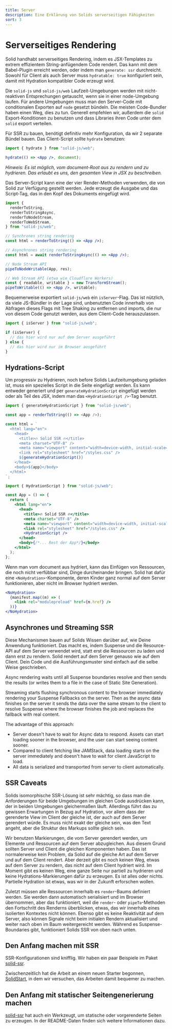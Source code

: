 ```yaml
---
title: Server
description: Eine Erklärung von Solids serverseitigen Fähigkeiten
sort: 3
---
```


# Serverseitiges Rendering

Solid handhabt serverseitiges Rendering, indem es JSX-Templates zu extrem effizientem String-anfügendem Code rendert. Das kann mit dem Babel-Plugin erreicht werden, oder indem man `generate: ssr` durchreicht. Sowohl für Client als auch Server muss `hydratable: true` konfiguriert sein, damit mit Hydration kompatibler Code erzeugt wird.

Die `solid-js` und `solid-js/web` Laufzeit-Umgebungen werden mit nicht-reaktiven Entsprechungen getauscht, wenn sie in einer node-Umgebung laufen. Für andere Umgebungen muss man den Server-Code mit conditionalen Exporten auf `node` gesetzt bündeln. Die meisten Code-Bundler haben einen Weg, dies zu tun. Generell empfehlen wir, außerdem die `solid` Export-Konditionen zu benutzen und dass Libraries ihren Code unter dem `solid` export verteilen.

Für SSR zu bauen, benötigt definitiv mehr Konfiguration, da wir 2 separate Bündel bauen. Das Client-Script sollte `hydrate` benutzen:

```jsx
import { hydrate } from "solid-js/web";

hydrate(() => <App />, document);
```

_Hinweis: Es ist möglich, vom document-Root aus zu rendern und zu hydrieren. Das erlaubt es uns, den gesamten View in JSX zu beschreiben._

Das Server-Script kann eine der vier Render-Methoden verwenden, die von Solid zur Verfügung gestellt werden. Jede erzeugt die Ausgabe und das Script-Tag, das in den Kopf des Dokuments eingefügt wird.

```jsx
import {
  renderToString,
  renderToStringAsync,
  renderToNodeStream,
  renderToWebStream,
} from "solid-js/web";

// Synchrones string rendering
const html = renderToString(() => <App />);

// Asynchrones string rendering
const html = await renderToStringAsync(() => <App />);

// Node Stream API
pipeToNodeWritable(App, res);

// Web Stream API (etwa wie Cloudflare Workers)
const { readable, writable } = new TransformStream();
pipeToWritable(() => <App />, writable);
```

Bequemerweise exportiert `solid-js/web` ein `isServer`-Flag. Das ist nützlich, da viele JS-Bündler in der Lage sind, unbenutzten Code innerhalb von Abfragen dieses Flags mit Tree Shaking zu entfernen und imports, die nur von diesem Code genutzt werden, aus dem Client-Code herauszulassen.

```jsx
import { isServer } from "solid-js/web";

if (isServer) {
  // das hier wird nur auf dem Server ausgeführt
} else {
  // das hier wird nur im Browser ausgeführt
}
```

## Hydrations-Script

Um progressiv zu Hydrieren, noch before Solids Laufzeitumgebung geladen ist, muss ein spezielles Script in die Seite eingefügt werden. Es kann entweder generiert und per `generateHydrationScript` eingefügt werden oder als Teil des JSX, indem man das `<HydrationScript />`-Tag benutzt.

```js
import { generateHydrationScript } from "solid-js/web";

const app = renderToString(() => <App />);

const html = `
  <html lang="en">
    <head>
      <title>🔥 Solid SSR 🔥</title>
      <meta charset="UTF-8" />
      <meta name="viewport" content="width=device-width, initial-scale=1.0" />
      <link rel="stylesheet" href="/styles.css" />
      ${generateHydrationScript()}
    </head>
    <body>${app}</body>
  </html>
`;
```

```jsx
import { HydrationScript } from "solid-js/web";

const App = () => {
  return (
    <html lang="en">
      <head>
        <title>🔥 Solid SSR 🔥</title>
        <meta charset="UTF-8" />
        <meta name="viewport" content="width=device-width, initial-scale=1.0" />
        <link rel="stylesheet" href="/styles.css" />
        <HydrationScript />
      </head>
      <body>{/*... Rest der App*/}</body>
    </html>
  );
};
```

Wenn man vom document aus hydriert, kann das Einfügen von Ressourcen, die noch nicht verfübbar sind, Dinge durcheinander bringen. Solid hat dafür eine `<NoHydration>`-Komponente, deren Kinder ganz normal auf dem Server funktionieren, aber nicht im Browser hydriert werden.

```jsx
<NoHydration>
  {manifest.map((m) => (
    <link rel="modulepreload" href={m.href} />
  ))}
</NoHydration>
```

## Asynchrones und Streaming SSR

Diese Mechanismen bauen auf Solids Wissen darüber auf, wie Deine Anwendung funktioniert. Das macht es, indem Suspense und die Resource-API auf dem Server verwendet wird, statt erst die Ressourcen zu laden und dann erst zu rendern. Solid rendert auf dem Server genauso wie auf dem Client. Dein Code und die Ausführungsmuster sind einfach auf die selbe Weise geschrieben.

Async rendering waits until all Suspense boundaries resolve and then sends the results (or writes them to a file in the case of Static Site Generation).

Streaming starts flushing synchronous content to the browser immediately rendering your Suspense Fallbacks on the server. Then as the async data finishes on the server it sends the data over the same stream to the client to resolve Suspense where the browser finishes the job and replaces the fallback with real content.

The advantage of this approach:

- Server doesn't have to wait for Async data to respond. Assets can start loading sooner in the browser, and the user can start seeing content sooner.
- Compared to client fetching like JAMStack, data loading starts on the server immediately and doesn't have to wait for client JavaScript to load.
- All data is serialized and transported from server to client automatically.

## SSR Caveats

Solids isomorphische SSR-Lösung ist sehr mächtig, so dass man die Anforderungen für beide Umgebungen im gleichen Code ausdrücken kann, der in beiden Umgebungen gleichermaßen läuft. Allerdings führt das zu gewissen Erwartungen in Bezug auf Hydration, vor allem dass der gerenderte View im Client der gleiche ist, der auch auf dem Server gerendert würde. Es muss nicht exakt der gleiche sein, was den Text angeht, aber die Struktur des Markups sollte gleich sein.

Wir benutzen Markierungen, die vom Server gerendert werden, um Elemente und Ressourcen auf dem Server abzugleichen. Aus diesem Grund sollten Server und Client die gleichen Komponenten haben. Das ist normalerweise kein Problem, da Solid auf die gleiche Art auf dem Server und auf dem Client rendert. Aber derzeit gibt es noch keinen Weg, etwas auf dem Server zu rendern, das nicht auf dem Client hydriert wird. Im Moment gibt es keinen Weg, eine ganze Seite nur partiell zu hydrieren und keine Hydrations-Markierungen dafür zu erzeugen. Es ist alles oder nichts. Partielle Hydration ist etwas, was wir in der Zukunft erforschen wollen.

Zuletzt müssen alle Ressourcen innerhalb es `render`-Baums definiert werden. Sie werden dann automatisch serialisiert und im Browser übernommen, aber das funktioniert, weil die `render`- oder `pipeTo`-Methoden den Fortschritt des Renderns überblicken, etwas, das wir innerhalb eines isolierten Kontextes nicht können. Ebenso gibt es keine Reaktivität auf dem Server, also können Signale nicht beim initialen Rendern aktualisiert und weiter nach oben im Baum weitergereicht werden. Während es Suspense-Boundaries gibt, funktioniert Solids SSR von oben nach unten.

## Den Anfang machen mit SSR

SSR-Konfigurationen sind knifflig. Wir haben ein paar Beispiele im Paket [solid-ssr](https://github.com/solidjs/solid/blob/main/packages/solid-ssr).

Zwischenzeitlich hat die Arbeit an einem neuen Starter begonnen, [SolidStart](https://github.com/solidjs/solid-start), in dem wir versuchen, das Arbeiten damit bequemer zu machen.

## Den Anfang mit statischer Seitengenerierung machen

[solid-ssr](https://github.com/solidjs/solid/blob/main/packages/solid-ssr) hat auch ein Werkzeugt, um statische oder vorgerenderte Seiten zu erzeugen. In der README-Daten finden sich weitere Informationen dazu.
